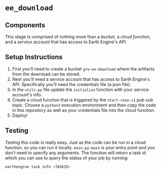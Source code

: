 # `ee_download`

## Components
This stage is comprised of nothing more than a *bucket*, a *cloud function*, and a *service account* that has access to Earth Engine's API. 

## Setup Instructions

1. First you'll need to create a bucket `grw-ee-download` where the artifacts from the download can be stored.
2. Next you'll need a service account that has access to Earth Engine's API. Specifically you'll need the credentials file (a json file). 
3. In the `utils.py` file update the `initialize` function with your service account's info.
4. Create a cloud function that is triggered by the `start-reno-v1` pub sub topic. Choose a `python3` execution environment and then copy the code in this repository as well as your credentials file into the cloud function. 
5. Deploy!

## Testing
Testing this code is really easy. Just as the code can be run in a cloud function, so you can run it locally. `main.py:main` is your entry point and you don't need to specify any arguments. The function will return a task id which you can use to query the status of your job by running:
```bash
earthengine task info <TASKID>
```
